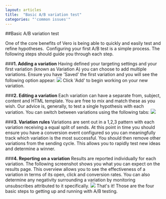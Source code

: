 ```yaml
---
layout: articles
title:  "Basic A/B variation test"
categories: "'common issues'"
---
```

  
##Basic A/B variation test
    
One of the core benefits of Vero is being able to quickly and easily test and refine hypotheses. 
Configuring your first A/B test is a simple process. The following steps should guide you through each step.

###**1. Adding a variation**
Having defined your targeting settings and your first variation (known as Variation A) you can choose to add multiple variations. Ensure you have 'Saved' the first variation and you will see the following option appear:
![](https://s3.amazonaws.com/helpjuice_production/uploads/upload/image/742/913/Screen_Shot_2012-12-13_at_5.09.44_PM.png)
Click 'Add' to begin working on your new variation.

###**2. Editing a variation**
Each variation can have a separate from, subject, content and HTML template. You are free to mix and match these as you wish. Our advice is, generally, to test a single hypothesis with each variation. You can switch between variations using the following tabs:
![](https://s3.amazonaws.com/helpjuice_production/uploads/upload/image/742/914/Screen_Shot_2012-12-13_at_5.10.01_PM.png)

###**3. Variation rules**
Variations are sent out in a 1,2,3 pattern with each variation receiving a equal split of sends. At this point in time you should ensure you have a conversion event configured so you can meaningfully track which variation is the most successful. You should then remove other variations from the sending cycle.
This allows you to rapidly test new ideas and determine a winner.

###**4. Reporting on a variation**
Results are reported individually for each variation. The following screenshot shows you what you can expect on the results page. This overview allows you to see the effectiveness of a variation in terms of its open, click and conversion rates. You can also determine any negativity surrounding a variation by monitoring unsubscribes attributed to it specifically.
![](https://s3.amazonaws.com/helpjuice_production/uploads/upload/image/742/915/Screen_Shot_2012-12-13_at_5.17.36_PM.png)
That's it! Those are the four basic steps to getting up and running with A/B testing.